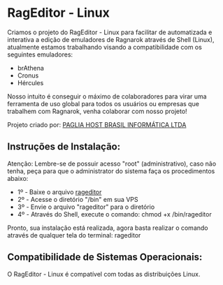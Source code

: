 # RagEditor - Linux

Criamos o projeto do RagEditor - Linux para facilitar de automatizada e interativa a edição de emuladores de Ragnarok através de Shell (Linux), atualmente estamos trabalhando visando a compatibilidade com os seguintes emuladores:

* brAthena
* Cronus
* Hércules

Nosso intuito é conseguir o máximo de colaboradores para virar uma ferramenta de uso global para todos os usuários ou empresas que trabalhem com Ragnarok, venha colaborar com nosso projeto! 

Projeto criado por: [PAGLIA HOST BRASIL INFORMÁTICA LTDA](https://pagliahost.com.br)

## Instruções de Instalação:

Atenção: Lembre-se de possuir acesso "root" (administrativo), caso não tenha, peça para que o administrator do sistema faça os procedimentos abaixo:

* 1º - Baixe o arquivo [rageditor](https://github.com/pagliahost/rageditor-linux/blob/master/rageditor)
* 2º - Acesse o diretório "/bin" em sua VPS
* 3º - Envie o arquivo "rageditor" para o diretório
* 4º - Através do Shell, execute o comando: chmod +x /bin/rageditor

Pronto, sua instalação está realizada, agora basta realizar o comando através de qualquer tela do terminal: rageditor

## Compatibilidade de Sistemas Operacionais:

O RagEditor - Linux é compatível com todas as distribuições Linux.